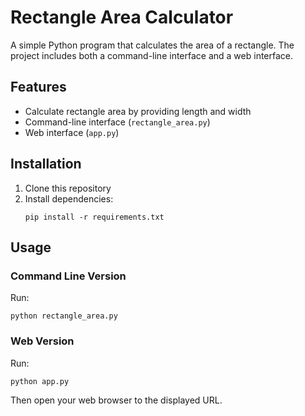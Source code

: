 # Rectangle Area Calculator

A simple Python program that calculates the area of a rectangle. The project includes both a command-line interface and a web interface.

## Features

- Calculate rectangle area by providing length and width
- Command-line interface (`rectangle_area.py`)
- Web interface (`app.py`)

## Installation

1. Clone this repository
2. Install dependencies:
   ```
   pip install -r requirements.txt
   ```

## Usage

### Command Line Version
Run:
```
python rectangle_area.py
```

### Web Version
Run:
```
python app.py
```
Then open your web browser to the displayed URL. 